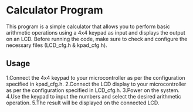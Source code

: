 # Calculator Program
This program is a simple calculator that allows you to perform basic arithmetic operations using a 4x4 keypad as input and displays the output on an LCD. Before running the code, make sure to check and configure the necessary files (LCD_cfg.h & kpad_cfg.h).

## Usage
1.Connect the 4x4 keypad to your microcontroller as per the configuration specified in kpad_cfg.h.
2.Connect the LCD display to your microcontroller as per the configuration specified in LCD_cfg.h.
3.Power on the system.
4.Use the keypad to input the numbers and select the desired arithmetic operation.
5.The result will be displayed on the connected LCD.
